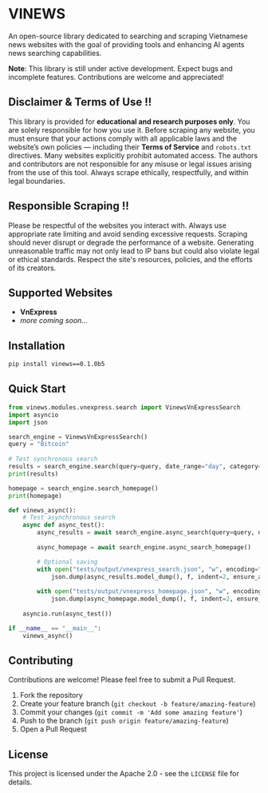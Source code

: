 # VINEWS

An open-source library dedicated to searching and scraping Vietnamese news websites with the goal of providing tools and enhancing AI agents news searching capabilities.

**Note**: This library is still under active development. Expect bugs and incomplete features. Contributions are welcome and appreciated!

## Disclaimer & Terms of Use ‼️

This library is provided for **educational and research purposes only**. You are solely responsible for how you use it. Before scraping any website, you must ensure that your actions comply with all applicable laws and the website’s own policies — including their **Terms of Service** and `robots.txt` directives. Many websites explicitly prohibit automated access. The authors and contributors are not responsible for any misuse or legal issues arising from the use of this tool. Always scrape ethically, respectfully, and within legal boundaries.

## Responsible Scraping ‼️

Please be respectful of the websites you interact with. Always use appropriate rate limiting and avoid sending excessive requests. Scraping should never disrupt or degrade the performance of a website. Generating unreasonable traffic may not only lead to IP bans but could also violate legal or ethical standards. Respect the site's resources, policies, and the efforts of its creators.

## Supported Websites

- **VnExpress**
- *more coming soon...*

## Installation

```bash
pip install vinews==0.1.0b5
```

## Quick Start

```python
from vinews.modules.vnexpress.search import VinewsVnExpressSearch
import asyncio
import json

search_engine = VinewsVnExpressSearch()
query = "Bitcoin"
    
# Test synchronous search
results = search_engine.search(query=query, date_range="day", category="kinhdoanh", limit=5, advanced=True)
print(results)

homepage = search_engine.search_homepage()
print(homepage)    

def vinews_async():
    # Test asynchronous search
    async def async_test():
        async_results = await search_engine.async_search(query=query, date_range="day", category="kinhdoanh", limit=5, advanced=True)
        
        async_homepage = await search_engine.async_search_homepage()

        # Optional saving
        with open("tests/output/vnexpress_search.json", "w", encoding="utf-8") as f:
            json.dump(async_results.model_dump(), f, indent=2, ensure_ascii=False)
        
        with open("tests/output/vnexpress_homepage.json", "w", encoding="utf-8") as f:
            json.dump(async_homepage.model_dump(), f, indent=2, ensure_ascii=False)
    
    asyncio.run(async_test())

if __name__ == "__main__":
    vinews_async()
```

## Contributing

Contributions are welcome! Please feel free to submit a Pull Request.

1. Fork the repository
2. Create your feature branch (`git checkout -b feature/amazing-feature`)
3. Commit your changes (`git commit -m 'Add some amazing feature'`)
4. Push to the branch (`git push origin feature/amazing-feature`)
5. Open a Pull Request

## License

This project is licensed under the Apache 2.0 - see the `LICENSE` file for details.
